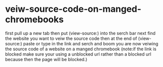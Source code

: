 # veiw-source-code-on-manged-chromebooks
first pull up a new tab then put (view-source:) into the serch bar next find the website you want to veiw the source code then at the end of (view-source:) paste or type in the link and serch and boom you are now veiwing the source code of a website on a manged chromebook (note:if the link is blocked make sure your using a unblocked url rather than a blocked url because then the page will be blocked.)
